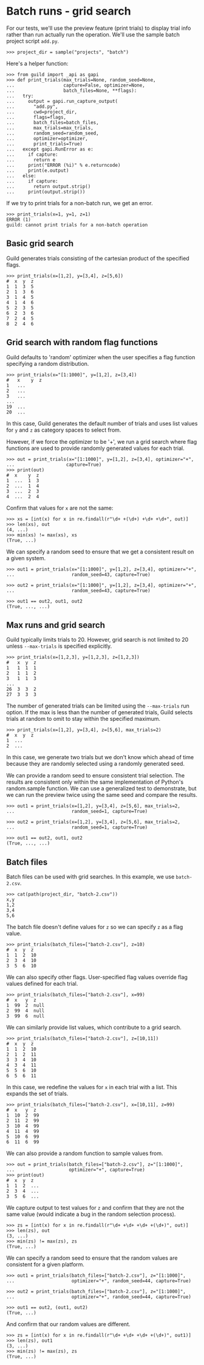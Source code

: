 # Batch runs - grid search

For our tests, we'll use the preview feature (print trials) to display
trial info rather than run actually run the operation. We'll use the
sample batch project script `add.py`.

    >>> project_dir = sample("projects", "batch")

Here's a helper function:

    >>> from guild import _api as gapi
    >>> def print_trials(max_trials=None, random_seed=None,
    ...                  capture=False, optimizer=None,
    ...                  batch_files=None, **flags):
    ...   try:
    ...     output = gapi.run_capture_output(
    ...       "add.py",
    ...       cwd=project_dir,
    ...       flags=flags,
    ...       batch_files=batch_files,
    ...       max_trials=max_trials,
    ...       random_seed=random_seed,
    ...       optimizer=optimizer,
    ...       print_trials=True)
    ...   except gapi.RunError as e:
    ...     if capture:
    ...       return e
    ...     print("ERROR (%i)" % e.returncode)
    ...     print(e.output)
    ...   else:
    ...     if capture:
    ...       return output.strip()
    ...     print(output.strip())

If we try to print trials for a non-batch run, we get an error.

    >>> print_trials(x=1, y=1, z=1)
    ERROR (1)
    guild: cannot print trials for a non-batch operation

## Basic grid search

Guild generates trials consisting of the cartesian product of the
specified flags.

    >>> print_trials(x=[1,2], y=[3,4], z=[5,6])
    #  x  y  z
    1  1  3  5
    2  1  3  6
    3  1  4  5
    4  1  4  6
    5  2  3  5
    6  2  3  6
    7  2  4  5
    8  2  4  6

## Grid search with random flag functions

Guild defaults to 'random' optimizer when the user specifies a flag
function specifying a random distribution.

    >>> print_trials(x="[1:1000]", y=[1,2], z=[3,4])
    #   x    y  z
    1   ...
    2   ...
    3   ...
    ...
    19  ...
    20  ...

In this case, Guild generates the default number of trials and uses
list values for `y` and `z` as category spaces to select from.

However, if we force the optimizer to be '+', we run a grid search
where flag functions are used to provide randomly generated values for
each trial.

    >>> out = print_trials(x="[1:1000]", y=[1,2], z=[3,4], optimizer="+",
    ...                   capture=True)
    >>> print(out)
    #  x    y  z
    1  ...  1  3
    2  ...  1  4
    3  ...  2  3
    4  ...  2  4

Confirm that values for `x` are not the same:

    >>> xs = [int(x) for x in re.findall(r"\d+ +(\d+) +\d+ +\d+", out)]
    >>> len(xs), out
    (4, ...)
    >>> min(xs) != max(xs), xs
    (True, ...)

We can specify a random seed to ensure that we get a consistent result
on a given system.

    >>> out1 = print_trials(x="[1:1000]", y=[1,2], z=[3,4], optimizer="+",
    ...                     random_seed=43, capture=True)

    >>> out2 = print_trials(x="[1:1000]", y=[1,2], z=[3,4], optimizer="+",
    ...                     random_seed=43, capture=True)

    >>> out1 == out2, out1, out2
    (True, ..., ...)

## Max runs and grid search

Guild typically limits trials to 20. However, grid search is not
limited to 20 unless `--max-trials` is specified explicitly.

    >>> print_trials(x=[1,2,3], y=[1,2,3], z=[1,2,3])
    #   x  y  z
    1   1  1  1
    2   1  1  2
    3   1  1  3
    ...
    26  3  3  2
    27  3  3  3

The number of generated trials can be limited using the `--max-trials`
run option. If the max is less than the number of generated trials,
Guild selects trials at random to omit to stay within the specified
maximum.

    >>> print_trials(x=[1,2], y=[3,4], z=[5,6], max_trials=2)
    #  x  y  z
    1  ...
    2  ...

In this case, we generate two trials but we don't know which ahead of
time because they are randomly selected using a randomly generated
seed.

We can provide a random seed to ensure consistent trial selection. The
results are consistent only within the same implementation of Python's
random.sample function. We can use a generalized test to demonstrate,
but we can run the preview twice using the same seed and compare the
results.

    >>> out1 = print_trials(x=[1,2], y=[3,4], z=[5,6], max_trials=2,
    ...                     random_seed=1, capture=True)

    >>> out2 = print_trials(x=[1,2], y=[3,4], z=[5,6], max_trials=2,
    ...                     random_seed=1, capture=True)

    >>> out1 == out2, out1, out2
    (True, ..., ...)

## Batch files

Batch files can be used with grid searches. In this example, we use
`batch-2.csv`.

    >>> cat(path(project_dir, "batch-2.csv"))
    x,y
    1,2
    3,4
    5,6

The batch file doesn't define values for `z` so we can specify `z` as
a flag value.

    >>> print_trials(batch_files=["batch-2.csv"], z=10)
    #  x  y  z
    1  1  2  10
    2  3  4  10
    3  5  6  10

We can also specify other flags. User-specified flag values override
flag values defined for each trial.

    >>> print_trials(batch_files=["batch-2.csv"], x=99)
    #  x   y  z
    1  99  2  null
    2  99  4  null
    3  99  6  null

We can similarly provide list values, which contribute to a grid
search.

    >>> print_trials(batch_files=["batch-2.csv"], z=[10,11])
    #  x  y  z
    1  1  2  10
    2  1  2  11
    3  3  4  10
    4  3  4  11
    5  5  6  10
    6  5  6  11

In this case, we redefine the values for `x` in each trial with a
list. This expands the set of trials.

    >>> print_trials(batch_files=["batch-2.csv"], x=[10,11], z=99)
    #  x   y  z
    1  10  2  99
    2  11  2  99
    3  10  4  99
    4  11  4  99
    5  10  6  99
    6  11  6  99

We can also provide a random function to sample values from.

    >>> out = print_trials(batch_files=["batch-2.csv"], z="[1:1000]",
    ...                    optimizer="+", capture=True)
    >>> print(out)
    #  x  y  z
    1  1  2  ...
    2  3  4  ...
    3  5  6  ...

We capture output to test values for `z` and confirm that they are not
the same value (would indicate a bug in the random selection process).

    >>> zs = [int(x) for x in re.findall(r"\d+ +\d+ +\d+ +(\d+)", out)]
    >>> len(zs), out
    (3, ...)
    >>> min(zs) != max(zs), zs
    (True, ...)

We can specify a random seed to ensure that the random values are
consistent for a given platform.

    >>> out1 = print_trials(batch_files=["batch-2.csv"], z="[1:1000]",
    ...                     optimizer="+", random_seed=44, capture=True)

    >>> out2 = print_trials(batch_files=["batch-2.csv"], z="[1:1000]",
    ...                     optimizer="+", random_seed=44, capture=True)

    >>> out1 == out2, (out1, out2)
    (True, ...)

And confirm that our random values are different.

    >>> zs = [int(x) for x in re.findall(r"\d+ +\d+ +\d+ +(\d+)", out1)]
    >>> len(zs), out1
    (3, ...)
    >>> min(zs) != max(zs), zs
    (True, ...)
